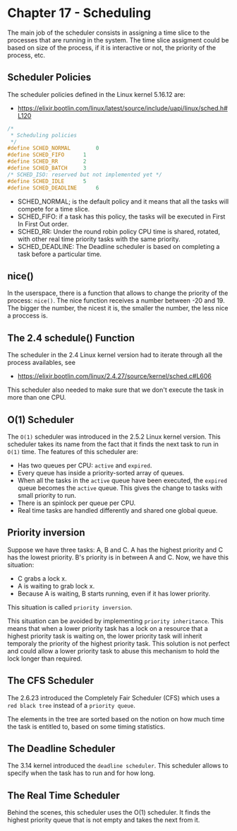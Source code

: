 
# Chapter 17 - Scheduling

The main job of the scheduler consists in assigning a time slice to the processes
that are running in the system. The time slice assigment could be based on
size of the process, if it is interactive or not, the priority of the process, etc.


## Scheduler Policies

The scheduler policies defined in the Linux kernel 5.16.12 are:

- https://elixir.bootlin.com/linux/latest/source/include/uapi/linux/sched.h#L120

```c
/*
 * Scheduling policies
 */
#define SCHED_NORMAL		0
#define SCHED_FIFO		1
#define SCHED_RR		2
#define SCHED_BATCH		3
/* SCHED_ISO: reserved but not implemented yet */
#define SCHED_IDLE		5
#define SCHED_DEADLINE		6
```

- SCHED_NORMAL; is the default policy and it means that all the tasks will compete
for a time slice.
- SCHED_FIFO: if a task has this policy, the tasks will be executed in First In
First Out order.
- SCHED_RR:  Under the round robin policy CPU time is shared, rotated, with other
real time priority tasks with the same priority.
- SCHED_DEADLINE: The Deadline scheduler is based on completing a task before a
particular time.


## nice()

In the userspace, there is a function that allows to change the priority of the
process: `nice()`. The nice function receives a number between -20 and 19. The
bigger the number, the nicest it is, the smaller the number, the less nice a proccess
is.


## The 2.4 schedule() Function

The scheduler in the 2.4 Linux kernel version had to iterate through all the
process availables, see

- https://elixir.bootlin.com/linux/2.4.27/source/kernel/sched.c#L606

This scheduler also needed to make sure that we don't execute the task in more
than one CPU.

## O(1) Scheduler

The `O(1)` scheduler was introduced in the 2.5.2 Linux kernel version. This
scheduler takes its name from the fact that it finds the next task to run in `O(1)`
time. The features of this scheduler are:

- Has two queues per CPU: `active` and `expired`.
- Every queue has inside a priority-sorted array of queues.
- When all the tasks in the `active` queue have been executed, the `expired`
queue becomes the `active` queue. This gives the change to tasks with small
priority to run.
- There is an spinlock per queue per CPU.
- Real time tasks are handled differently and shared one global queue.


## Priority inversion

Suppose we have three tasks: A, B and C. A has the highest priority and C has the
lowest priority. B's priority is in between A and C. Now, we have this situation:

- C grabs a lock x.
- A is waiting to grab lock x.
- Because A is waiting, B starts running, even if it has lower priority.

This situation is called `priority inversion`.

This situation can be avoided by implementing `priority inheritance`. This means
that when a lower priority task has a lock on a resource that a highest priority
task is waiting on, the lower priority task will inherit temporaly the priority
of the highest priority task. This solution is not perfect and could allow
a lower priority task to abuse this mechanism to hold the lock longer than required.


## The CFS Scheduler

The 2.6.23 introduced the Completely Fair Scheduler (CFS) which uses a
`red black tree` instead of a `priority queue`.

The elements in the tree are sorted based on the notion on how much time the task
is entitled to, based on some timing statistics.


## The Deadline Scheduler

The 3.14 kernel introduced the `deadline scheduler`. This scheduler allows to
specify when the task has to run and for how long.


## The Real Time Scheduler

Behind the scenes, this scheduler uses the O(1) scheduler. It finds the highest
priority queue that is not empty and takes the next from it.

